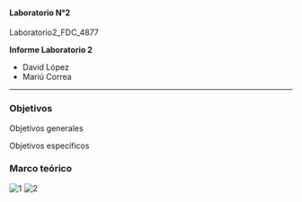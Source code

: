 #### Laboratorio N°2

Laboratorio2_FDC_4877	

**Informe Laboratorio 2**

- David López	
- Mariú Correa	

------------	

###  Objetivos	

Objetivos generales   		

Objetivos específicos	

### Marco teórico
![1](https://user-images.githubusercontent.com/76136049/103984704-a1968b80-5155-11eb-9658-345cb1c89271.png)
![2](https://user-images.githubusercontent.com/76136049/103984707-a22f2200-5155-11eb-946b-37a4b47c50a3.png)


### 
